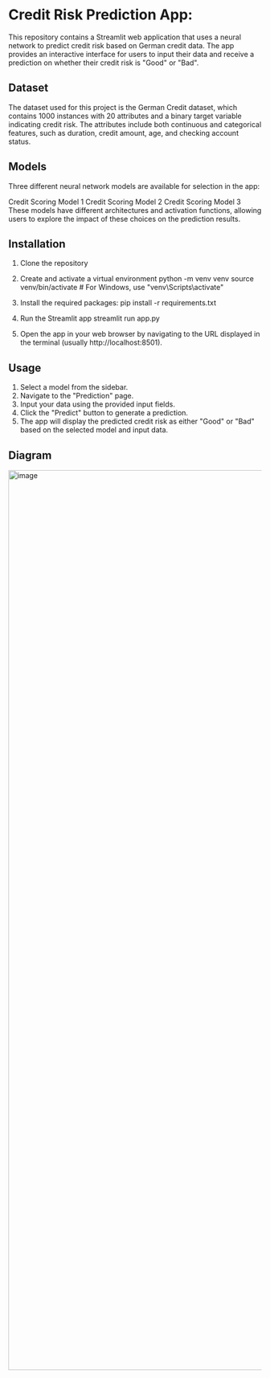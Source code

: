 # Credit Risk Prediction App:

This repository contains a Streamlit web application that uses a neural network to predict credit risk based on German credit data. The app provides an interactive interface for users to input their data and receive a prediction on whether their credit risk is "Good" or "Bad".

## Dataset
The dataset used for this project is the German Credit dataset, which contains 1000 instances with 20 attributes and a binary target variable indicating credit risk. The attributes include both continuous and categorical features, such as duration, credit amount, age, and checking account status.

## Models 
Three different neural network models are available for selection in the app:

Credit Scoring Model 1
Credit Scoring Model 2
Credit Scoring Model 3
These models have different architectures and activation functions, allowing users to explore the impact of these choices on the prediction results.

## Installation
1. Clone the repository

2. Create and activate a virtual environment
python -m venv venv
source venv/bin/activate  # For Windows, use "venv\Scripts\activate"

3. Install the required packages:
pip install -r requirements.txt

4. Run the Streamlit app
streamlit run app.py

5. Open the app in your web browser by navigating to the URL displayed in the terminal (usually http://localhost:8501).

## Usage 

1. Select a model from the sidebar.
2. Navigate to the "Prediction" page.
3. Input your data using the provided input fields.
4. Click the "Predict" button to generate a prediction.
5. The app will display the predicted credit risk as either "Good" or "Bad" based on the selected model and input data.

## Diagram

<img width="1792" alt="image" src="https://user-images.githubusercontent.com/111610085/236722432-61caf332-93a5-4911-aa69-d14730138e5c.png">

